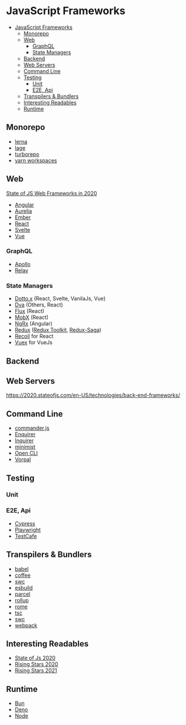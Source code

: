 # JavaScript Frameworks

<!-- TOC -->

- [JavaScript Frameworks](#javascript-frameworks)
  - [Monorepo](#monorepo)
  - [Web](#web)
    - [GraphQL](#graphql)
    - [State Managers](#state-managers)
  - [Backend](#backend)
  - [Web Servers](#web-servers)
  - [Command Line](#command-line)
  - [Testing](#testing)
    - [Unit](#unit)
    - [E2E, Api](#e2e-api)
  - [Transpilers & Bundlers](#transpilers--bundlers)
  - [Interesting Readables](#interesting-readables)
  - [Runtime](#runtime)

<!-- /TOC -->

## Monorepo

- [lerna](https://lerna.js.org/#getting-started)
- [lage](https://microsoft.github.io/lage/docs/Introducing%20Lage/Overview)
- [turborepo](https://turborepo.org/docs/getting-started)
- [yarn workspaces](https://classic.yarnpkg.com/lang/en/docs/workspaces/)

## Web

[State of JS Web Frameworks in 2020](https://2020.stateofjs.com/en-US/technologies/front-end-frameworks/)

* [Angular](https://angular.io/)
* [Aurelia](https://aurelia.io/)
* [Ember](https://emberjs.com/)
* [React](js/react.md)
* [Svelte](https://svelte.dev/)
* [Vue](https://vuejs.org/)

### GraphQL

* [Apollo](https://www.npmjs.com/package/@apollo/client)
* [Relay](https://relay.dev/)

### State Managers
* [Dotto.x](https://github.com/dottostack/dotto.x) (React, Svelte, VanilaJs, Vue)
* [Dva](https://github.com/dvajs/dva) (Others, React)
* [Flux](http://facebook.github.io/flux/) (React)
* [MobX](https://mobx.js.org/) (React)
* [NgRx](https://ngrx.io/) (Angular)
* [Redux](https://redux.js.org/) ([Redux Toolkit](https://redux-toolkit.js.org/), [Redux-Saga](https://redux-saga.js.org/))
* [Recoil](hhttps://recoiljs.org/) for React
* [Vuex](https://vuex.vuejs.org/) for VueJs

## Backend

## Web Servers

https://2020.stateofjs.com/en-US/technologies/back-end-frameworks/

## Command Line

* [commander.js](https://github.com/tj/commander.js)
* [Enquirer](https://github.com/enquirer/enquirer)           
* [Inquirer](https://github.com/SBoudrias/Inquirer.js)
* [minimist](https://github.com/substack/minimist)
* [Open CLI](http://oclif.io/)
* [Vorpal](https://github.com/dthree/vorpal)

## Testing

### Unit

### E2E, Api

* [Cypress](https://www.cypress.io/)
* [Playwright](https://playwright.dev/)
* [TestCafe](https://testcafe.io/)

## Transpilers & Bundlers

* [babel](https://babeljs.io/)
* [coffee](https://coffeescript.org/)
* [swc](https://github.com/swc-project/swc)
* [esbuild](https://esbuild.github.io/)
* [parcel](https://parceljs.org/)
* [rollup](https://rollupjs.org/guide/en/)
* [rome](https://rome.tools/)
* [tsc](http://typescriptlang.org/)
* [swc](https://swc.rs/)
* [webpack](https://webpack.js.org/)

## Interesting Readables

* [State of Js 2020](https://2020.stateofjs.com/en-US/)
* [Rising Stars 2020](https://risingstars.js.org/2020/en)
* [Rising Stars 2021](https://risingstars.js.org/2021/en)

## Runtime 

* [Bun](https://bun.sh/)
* [Deno]()
* [Node]()

<!-- ## JavaScript

| Framework                      | Docs | API Docs |     |     |
| ------------------------------ | ---- | -------- | --- | --- |
| [NextJs](https://nextjs.org/)  |      |          |     |     |
| [Flutter](https://flutter.io/) |      |          |     |     |
|                                |      |          |     |     | -->

<!-- https://applitools.com/ -->
